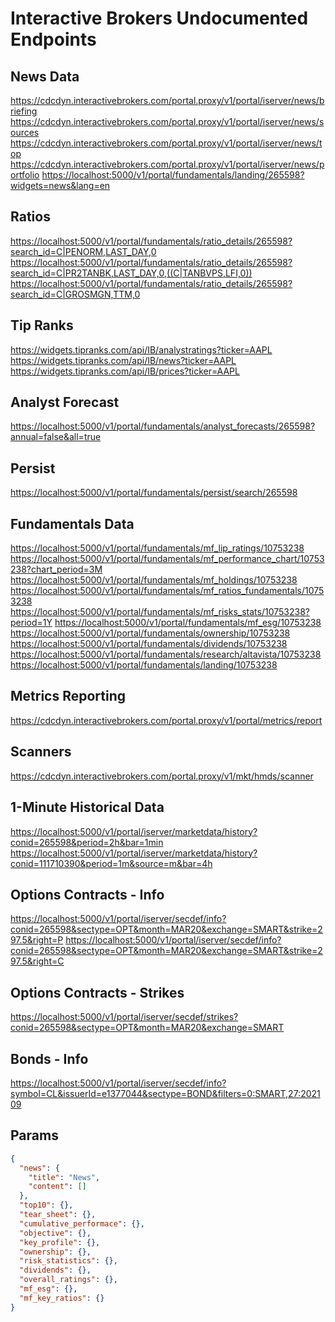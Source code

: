 # Interactive Brokers Undocumented Endpoints

## News Data

<https://cdcdyn.interactivebrokers.com/portal.proxy/v1/portal/iserver/news/briefing>
<https://cdcdyn.interactivebrokers.com/portal.proxy/v1/portal/iserver/news/sources>
<https://cdcdyn.interactivebrokers.com/portal.proxy/v1/portal/iserver/news/top>
<https://cdcdyn.interactivebrokers.com/portal.proxy/v1/portal/iserver/news/portfolio>
<https://localhost:5000/v1/portal/fundamentals/landing/265598?widgets=news&lang=en>

## Ratios

<https://localhost:5000/v1/portal/fundamentals/ratio_details/265598?search_id=C|PENORM,LAST_DAY,0>
<https://localhost:5000/v1/portal/fundamentals/ratio_details/265598?search_id=C|PR2TANBK,LAST_DAY,0,((C|TANBVPS,LFI,0))>
<https://localhost:5000/v1/portal/fundamentals/ratio_details/265598?search_id=C|GROSMGN,TTM,0>

## Tip Ranks

<https://widgets.tipranks.com/api/IB/analystratings?ticker=AAPL>
<https://widgets.tipranks.com/api/IB/news?ticker=AAPL>
<https://widgets.tipranks.com/api/IB/prices?ticker=AAPL>

## Analyst Forecast

<https://localhost:5000/v1/portal/fundamentals/analyst_forecasts/265598?annual=false&all=true>

## Persist

<https://localhost:5000/v1/portal/fundamentals/persist/search/265598>

## Fundamentals Data

<https://localhost:5000/v1/portal/fundamentals/mf_lip_ratings/10753238>
<https://localhost:5000/v1/portal/fundamentals/mf_performance_chart/10753238?chart_period=3M>
<https://localhost:5000/v1/portal/fundamentals/mf_holdings/10753238>
<https://localhost:5000/v1/portal/fundamentals/mf_ratios_fundamentals/10753238>
<https://localhost:5000/v1/portal/fundamentals/mf_risks_stats/10753238?period=1Y>
<https://localhost:5000/v1/portal/fundamentals/mf_esg/10753238>
<https://localhost:5000/v1/portal/fundamentals/ownership/10753238>
<https://localhost:5000/v1/portal/fundamentals/dividends/10753238>
<https://localhost:5000/v1/portal/fundamentals/research/altavista/10753238>
<https://localhost:5000/v1/portal/fundamentals/landing/10753238>

## Metrics Reporting

<https://cdcdyn.interactivebrokers.com/portal.proxy/v1/portal/metrics/report>

## Scanners

<https://cdcdyn.interactivebrokers.com/portal.proxy/v1/mkt/hmds/scanner>

## 1-Minute Historical Data

<https://localhost:5000/v1/portal/iserver/marketdata/history?conid=265598&period=2h&bar=1min>
<https://localhost:5000/v1/portal/iserver/marketdata/history?conid=111710390&period=1m&source=m&bar=4h>

## Options Contracts - Info

<https://localhost:5000/v1/portal/iserver/secdef/info?conid=265598&sectype=OPT&month=MAR20&exchange=SMART&strike=297.5&right=P>
<https://localhost:5000/v1/portal/iserver/secdef/info?conid=265598&sectype=OPT&month=MAR20&exchange=SMART&strike=297.5&right=C>

## Options Contracts - Strikes

<https://localhost:5000/v1/portal/iserver/secdef/strikes?conid=265598&sectype=OPT&month=MAR20&exchange=SMART>

## Bonds - Info

<https://localhost:5000/v1/portal/iserver/secdef/info?symbol=CL&issuerId=e1377044&sectype=BOND&filters=0:SMART,27:202109>

## Params

```json
{
  "news": {
    "title": "News",
    "content": []
  },
  "top10": {},
  "tear_sheet": {},
  "cumulative_performace": {},
  "objective": {},
  "key_profile": {},
  "ownership": {},
  "risk_statistics": {},
  "dividends": {},
  "overall_ratings": {},
  "mf_esg": {},
  "mf_key_ratios": {}
}
```
